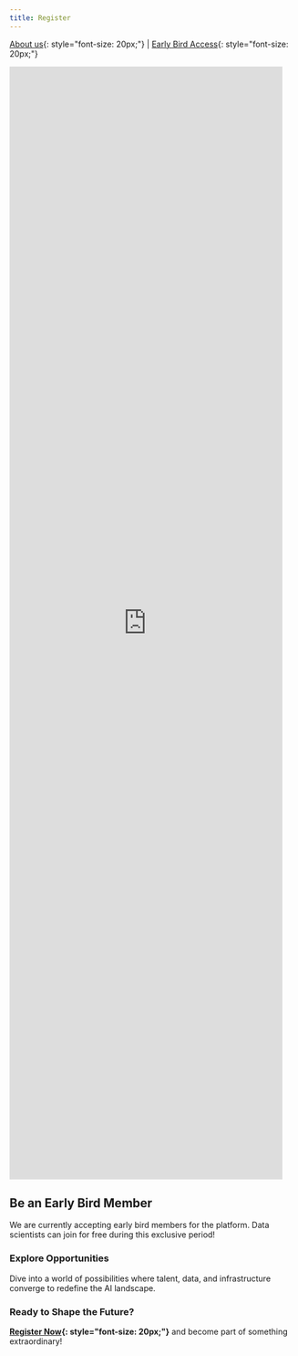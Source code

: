 ```yaml
---
title: Register
---
```


[About us](/index.md){: style="font-size: 20px;"} | [Early Bird Access](/register.md){: style="font-size: 20px;"}

<iframe width="95%" height="50%" src="https://www.youtube.com/embed/PSqOqgNhroo" frameborder="0" allow="autoplay; encrypted-media" allowfullscreen></iframe>
<br>

## Be an Early Bird Member

We are currently accepting early bird members for the platform. Data scientists can join for free during this exclusive period!

### Explore Opportunities

Dive into a world of possibilities where talent, data, and infrastructure converge to redefine the AI landscape.

### Ready to Shape the Future?

**[Register Now]([https://ostrich-ai.com/register.html](https://ostrich.thedatascienceguy.online/candidates?_gl=1*si12ct*_ga*MTY5NDg1MTI4NC4xNzA3MTIxODM0*_ga_HW3XTE97VR*MTcwNzEyMTgzMy4xLjEuMTcwNzEyNzk3Ny41NC4wLjA)https://ostrich.thedatascienceguy.online/candidates?_gl=1*si12ct*_ga*MTY5NDg1MTI4NC4xNzA3MTIxODM0*_ga_HW3XTE97VR*MTcwNzEyMTgzMy4xLjEuMTcwNzEyNzk3Ny41NC4wLjA){: style="font-size: 20px;"}** and become part of something extraordinary!
